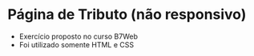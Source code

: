 # Página de Tributo (não responsivo)

- Exercício proposto no curso B7Web
- Foi utilizado somente HTML e CSS

